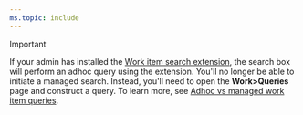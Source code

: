 ```yaml
---
ms.topic: include
---
```





> [!IMPORTANT]  
> If your admin has installed the [Work item search extension](https://marketplace.visualstudio.com/items?itemName=ms.vss-workitem-search), the search box will perform an adhoc query using the extension. You'll no longer be able to initiate a managed search. Instead, you'll need to open the **Work>Queries** page and construct a query. To learn more, see [Adhoc vs managed work item queries](../queries/adhoc-vs-managed-queries.md).   
> 
> 
>   